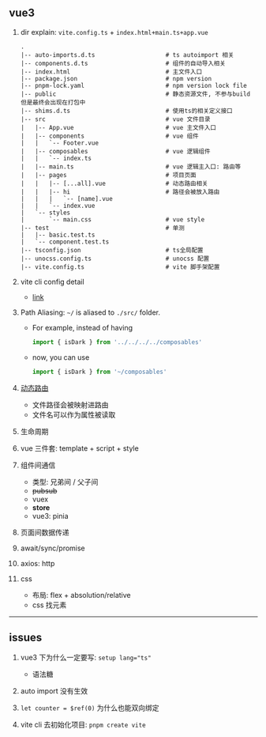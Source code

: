 ## vue3

1. dir explain: `vite.config.ts` + `index.html+main.ts+app.vue`

   ```shell
   .
   |-- auto-imports.d.ts                    # ts autoimport 相关
   |-- components.d.ts                      # 组件的自动导入相关
   |-- index.html                           # 主文件入口
   |-- package.json                         # npm version
   |-- pnpm-lock.yaml                       # npm version lock file
   |-- public                               # 静态资源文件, 不参与build 但是最终会出现在打包中
   |-- shims.d.ts                           # 使用ts的相关定义接口
   |-- src                                  # vue 文件目录
   |   |-- App.vue                          # vue 主文件入口
   |   |-- components                       # vue 组件
   |   |   `-- Footer.vue
   |   |-- composables                      # vue 逻辑组件
   |   |   `-- index.ts
   |   |-- main.ts                          # vue 逻辑主入口: 路由等
   |   |-- pages                            # 项目页面
   |   |   |-- [...all].vue                 # 动态路由相关
   |   |   |-- hi                           # 路径会被放入路由
   |   |   |   `-- [name].vue
   |   |   `-- index.vue
   |   `-- styles
   |       `-- main.css                     # vue style
   |-- test                                 # 单测
   |   |-- basic.test.ts
   |   `-- component.test.ts
   |-- tsconfig.json                        # ts全局配置
   |-- unocss.config.ts                     # unocss 配置
   |-- vite.config.ts                       # vite 脚手架配置
   ```

2. vite cli config detail

   - [link](vite.config.ts)

3. Path Aliasing: `~/` is aliased to `./src/` folder.

   - For example, instead of having

     ```ts
     import { isDark } from '../../../../composables'
     ```

   - now, you can use

     ```ts
     import { isDark } from '~/composables'
     ```

4. [动态路由](https://github.com/hannoeru/vite-plugin-pages)

   - 文件路径会被映射进路由
   - 文件名可以作为属性被读取

5. 生命周期
6. vue 三件套: template + script + style
7. 组件间通信

   - 类型: 兄弟间 / 父子间
   - ~~pubsub~~
   - vuex
   - **store**
   - vue3: pinia

8. 页面间数据传递
9. await/sync/promise
10. axios: http
11. css

    - 布局: flex + absolution/relative
    - css 找元素

---

## issues

1. vue3 下为什么一定要写: `setup lang="ts"`

   - 语法糖

2. auto import 没有生效
3. `let counter = $ref(0)` 为什么也能双向绑定
4. vite cli 去初始化项目: `pnpm create vite`

